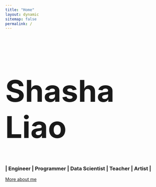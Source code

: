 ```yaml
---
title: "Home"
layout: dynamic
sitemap: false
permalink: /
---
```


<!-- ### Welcome!

Theoretical physics is a branch of physics that focuses on the development of mathematical models and theories to understand and explain natural phenomena.
It plays a crucial role in our understanding of the fundamental laws of the universe and the fundamental particles that make up all matter.
Research in theoretical physics helps us to make predictions about how the universe works and to test these predictions through experiments.
It also helps us to understand the fundamental principles that govern the behavior of matter and energy, and to explore the limits of our current knowledge.
Theoretical physics helps us to make progress in a wide range of fields, including cosmology, particle physics, and quantum mechanics, and it has led to many important discoveries and technological innovations.

<div class="container">
<div class="row">
<center>
<img src="{{ site.url }}{{ site.baseurl }}/assets/images/banner.jpg" width="100%"/><br/>
Examples of Feynman diagrams. <br/>
Feynman R., The theory of positrons. <i>Phys. Rev.</i> (1949)
</center>
</div>
</div>
<br/>

### About me

I am a physicist working in the field of quantum mechanics and quantum electrodynamics.
I received my undergraduate degree in physics from the Massachusetts Institute of Technology (MIT) in 1939 and went on to earn my PhD from Princeton University in 1942.
After completing my doctoral studies, I worked on the Manhattan Project, where I helped develop the first atomic bombs.
After the war, I returned to academia, holding teaching and research positions at Cornell and now at the California Institute of Technology. -->

<div class="text-center container container-center">
<h1 style="font-size:6.02782rem"> Shasha Liao  </h1>
<h3 class="words">| Engineer | Programmer | Data Scientist | Teacher | Artist | </h3>
<a target="_blank" rel="noopener noreferrer" href="https://scholar.google.com/citations?user=WFSwosMAAAAJ&amp;hl=en" aria-label="My google"><i class="ai ai-google-scholar-square ai-3x"></i></a>

<a class="btn btn-outline-light btn-lg " href="{{ site.url }}{{ site.baseurl }}/about/" role="button" aria-label="Learn more about me">More about me</a>

</div>
